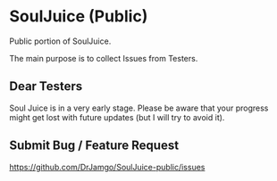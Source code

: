 # SoulJuice (Public)
Public portion of SoulJuice.

The main purpose is to collect Issues from Testers.

## Dear Testers
Soul Juice is in a very early stage. Please be aware that your progress might get lost with future updates (but I will try to avoid it).

## Submit Bug / Feature Request
https://github.com/DrJamgo/SoulJuice-public/issues

